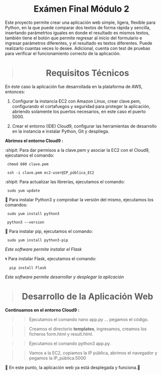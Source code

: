 <h1 align="center"> Exámen Final Módulo 2 </h1>

Este proyecto permite crear una aplicación web simple, ligera, flexible para Python, en la que puede comparar dos textos de forma rápida y sencilla, insertando parámetrtos iguales en donde el resultado es mismos textos, también tiene el botón que permite regresar al inicio del formulario e ingresar parámetros diferentes, y el resultado es textos diferentes. Puede realizarlo cuantas veces lo desee. Adicional, cuenta con test de pruebas para verificar el funcionamiento correcto de la aplicación.


> <h1 align="center"> Requisitos Técnicos </h1>

En éste caso la aplicación fue desarrollada en la plataforma de AWS, entonces:

1. Configurar la instancia EC2 con Amazon Linux, crear clave.pem, configurando el cortafuegos y seguridad para proteger la aplicación, abriendo solamente los puertos necesarios, en este caso el puerto 5000.

2. Crear el entorno (IDE) Cloud9, configurar las herramientas de desarrollo en la instancia e instalar Python, Git y despliega.
   

**Abrimos el entorno Cloud9 :**


:shipit: Para dar permisos a la clave.pem y asociar la EC2 con el Cloud9, ejecutamos el comando:

     chmod 600 clave.pem

     ssh -i clave.pem ec2-user@IP_pública_EC2

:shipit: Para actualizar las librerías, ejecutamos el comando:

     sudo yum update


:snake: Para instalar Python3 y comprobar la versión del mismo, ejecutamos los comandos:

     sudo yum install python3

     python3 –-version

:baby_chick: Para instalar pip, ejecutamos el comando:

     sudo yum install python3-pip

 *Este software permite instalar el Flask*

:cyclone: Para instalar Flask, ejecutamos el comando:

      pip install Flask     
      
*Este software permite desarrollar y desplegar la aplicación*

> <h1 align="center"> Desarrollo de la Aplicación Web </h1>

**Continuamos en el entorno Cloud9 :**

>> Ejecutamos el comando nano app.py ... pegamos el código.

>> Creamos el directorio **templates**, ingresamos, creamos los ficheros form.html y result.html.

>> Ejecutamos el comando python3 app.py.

>> Vamos a la EC2, copiamos la IP pública, abrimos el navegador y pegamos la IP_pública:5000

:sunflower: En este punto, la aplicación web ya está desplegada y funciona.:sunflower:


